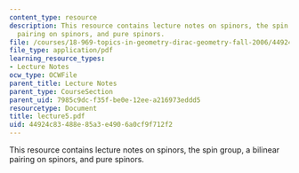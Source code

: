 ```yaml
---
content_type: resource
description: This resource contains lecture notes on spinors, the spin group, a bilinear
  pairing on spinors, and pure spinors.
file: /courses/18-969-topics-in-geometry-dirac-geometry-fall-2006/44924c83488e85a3e4906a0cf9f712f2_lecture5.pdf
file_type: application/pdf
learning_resource_types:
- Lecture Notes
ocw_type: OCWFile
parent_title: Lecture Notes
parent_type: CourseSection
parent_uid: 7985c9dc-f35f-be0e-12ee-a216973eddd5
resourcetype: Document
title: lecture5.pdf
uid: 44924c83-488e-85a3-e490-6a0cf9f712f2
---
```

This resource contains lecture notes on spinors, the spin group, a bilinear pairing on spinors, and pure spinors.

